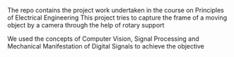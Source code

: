 The repo contains the project work undertaken in the course on Principles of Electrical Engineering
This project tries to capture the frame of a moving object by a camera through the help of rotary support

We used the concepts of Computer Vision, Signal Processing and Mechanical Manifestation of Digital Signals to achieve the objective
